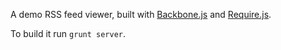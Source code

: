 A demo RSS feed viewer, built with [Backbone.js](https://backbonejs.org) and [Require.js](http://requirejs.org).

To build it run `grunt server`. 
